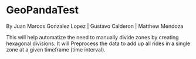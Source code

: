 # GeoPandaTest
By Juan Marcos Gonzalez Lopez | Gustavo Calderon | Matthew Mendoza

This will help automatize the need to manually divide zones by creating hexagonal divisions.
It will Preprocess the data to add up all rides in a single zone at a given timeframe (time interval).

